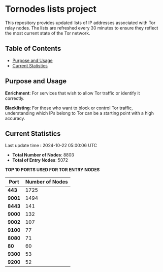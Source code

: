 # Tornodes lists project

This repository provides updated lists of IP addresses associated with Tor relay nodes. The lists are refreshed every 30 minutes to ensure they reflect the most current state of the Tor network.

## Table of Contents

- [Purpose and Usage](#purpose-and-usage)
- [Current Statistics](#current-statistics)


## Purpose and Usage

**Enrichment**: For services that wish to allow Tor traffic or identify it correctly.

**Blacklisting**: For those who want to block or control Tor traffic, understanding which IPs belong to Tor can be a starting point with a high accuracy.

## Current Statistics

Last update time : 2024-10-22 05:00:06 UTC

- **Total Number of Nodes**: 8803
- **Total of Entry Nodes**: 5072

**TOP 10 PORTS USED FOR TOR ENTRY NODES**

| **Port** | **Number of Nodes** |
|------|-----------------|
| **443**   | 1725  |
| **9001**   | 1494  |
| **8443**   | 141  |
| **9000**   | 132  |
| **9002**   | 107  |
| **9100**   | 77  |
| **8080**   | 71  |
| **80**   | 60  |
| **9300**   | 53  |
| **9200**   | 52  |

